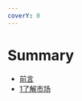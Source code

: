 ```yaml
---
coverY: 0
---
```


# Summary

* [前言](./)
* [1了解市场](1%E4%BA%86%E8%A7%A3%E5%B8%82%E5%9C%BA/A02.%E6%AF%94%E7%89%B9%E5%B8%81%E6%98%AF%E4%BB%80%E4%B9%88.md)
